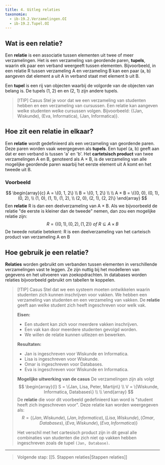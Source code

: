 ```yaml
---
title: 4. Uitleg relaties
taxonomie:
  - ib-19.2.Verzamelingen.OI
  - ib-19.2.Tupel.OI
---
```

## Wat is een relatie?
Een **relatie** is een associatie tussen elementen uit twee of meer verzamelingen. Het is een verzameling van geordende paren, **tupels**,  waarin elk paar een verband weergeeft tussen elementen. Bijvoorbeeld, in een relatie R tussen verzameling A en verzameling B kan een paar (a, b) aangeven dat element a uit A in verband staat met element b uit B.

Een **tupel** is een rij van objecten waarbij de volgorde van de objecten van belang is. De tupels (1, 2) en en (2, 1) zijn andere tupels.

> [!TIP] Casus 
> Stel je voor dat we een verzameling van studenten hebben en een verzameling van cursussen. Een relatie kan aangeven welke studenten welke cursussen volgen. Bijvoorbeeld: {(Jan, Wiskunde), (Eva, Informatica), (Jan, Informatica)}.

## Hoe zit een relatie in elkaar?
Een **relatie** wordt gedefinieerd als een verzameling van geordende paren. Deze paren worden vaak weergegeven als **tupels**. Een tupel (a, b) geeft aan dat er een verband is tussen 'a' en 'b'. Het **cartetsisch product** van twee verzamelingen A en B, genoteerd als A × B, is de verzameling van alle mogelijke geordende paren waarbij het eerste element uit A komt en het tweede uit B.

### Voorbeeld
$$
\begin{array}{c}
    A = \{0, 1, 2\} \\ 
    B = \{0, 1, 2\} \\
    \\
    A × B = \{(0, 0), (0, 1), (0, 2),  \\
(1, 0), (1, 1), (1, 2),  \\
(2, 0), (2, 1), (2, 2)\}
\end{array}
$$
Een **relatie** R is dan een deelverzameling van A × B. Als we bijvoorbeeld de relatie "de eerste is kleiner dan de tweede" nemen, dan zou een mogelijke relatie zijn: $$ R = \{(0,1), (0, 2), (1, 2)\} \ of \ R \subseteq A × B  $$
De tweede notatie betekent: R is een deelverzameling van het carteisch product van verzameling A en B
## Hoe gebruik je een relatie?
**Relaties** worden gebruikt om verbanden tussen elementen in verschillende verzamelingen vast te leggen. Ze zijn nuttig bij het modelleren van gegevens en het uitvoeren van zoekopdrachten. In databases worden relaties bijvoorbeeld gebruikt om tabellen te koppelen.

> [!TIP] Casus 
> Stel dat we een systeem moeten ontwikkelen waarin studenten zich kunnen inschrijven voor vakken. We hebben een verzameling van studenten en een verzameling van vakken. De **relatie** geeft aan welke student zich heeft ingeschreven voor welk vak.
> 
> **Eisen:**
> - Een student kan zich voor meerdere vakken inschrijven.
> - Een vak kan door meerdere studenten gevolgd worden.
> - We willen de relatie kunnen uitlezen en bewerken.
> 
> **Resultaten:** 
> - Jan is ingeschreven voor Wiskunde en Informatica.
> - Lisa is ingeschreven voor Wiskunde.
> - Omar is ingeschreven voor Databases.
> - Eva is ingeschreven voor Wiskunde en Informatica.
> 
> **Mogelijke uitwerking van de casus**
> De verzamelingen zijn als volgt
> $$
> \begin{array}{l}
>     S = \{Jan, Lisa, Peter, Martijn\} \\
>     V = \{Wiskunde, Informatica, Databases\} \\ \\
> \end{array}
> $$
> De **relatie** die voor dit voorbeeld gedefinieerd kan word is "student heeft zich ingeschreven voor". Deze relatie kan worden weergegeven als:
> $$
> R = \{(Jan, Wiskunde), (Jan, Informatica), (Lisa, Wiskunde), (Omar, Databases), (Eva, Wiskunde), (Eva, Informatica) \}
> $$
> 
> Het verschil met het cartesisch product zijn in dit geval alle combinaties van studenten die zich niet op vakken hebben ingeschreven zoals de tupel `(Jan, Database)`.

---

> Volgende stap: [[5. Stappen relaties|Stappen relaties]]
